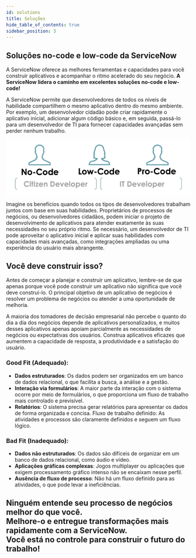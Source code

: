 ```yaml
---
id: solutions
title: Soluções
hide_table_of_contents: true
sidebar_position: 3
---
```


## Soluções no-code e low-code da ServiceNow

A ServiceNow oferece as melhores ferramentas e capacidades para você construir aplicativos e acompanhar o ritmo acelerado do seu negócio. **A ServiceNow lidera o caminho em excelentes soluções no-code e low-code!**

A ServiceNow permite que desenvolvedores de todos os níveis de habilidade compartilhem o mesmo aplicativo dentro do mesmo ambiente. Por exemplo, um desenvolvedor cidadão pode criar rapidamente o aplicativo inicial, adicionar algum código básico e, em seguida, passá-lo para um desenvolvedor de TI para fornecer capacidades avançadas sem perder nenhum trabalho.

![](/img/lab-aemc/2023-09-06-16-27-07.png)

Imagine os benefícios quando todos os tipos de desenvolvedores trabalham juntos com base em suas habilidades. Proprietários de processos de negócios, ou desenvolvedores cidadãos, podem iniciar o projeto de desenvolvimento de aplicativos para atender exatamente às suas necessidades no seu próprio ritmo. Se necessário, um desenvolvedor de TI pode aproveitar o aplicativo inicial e aplicar suas habilidades com capacidades mais avançadas, como integrações ampliadas ou uma experiência do usuário mais abrangente.

## Você deve construir isso?

Antes de começar a planejar e construir um aplicativo, lembre-se de que apenas porque você pode construir um aplicativo não significa que você deve construí-lo. O principal objetivo de um aplicativo de negócios é resolver um problema de negócios ou atender a uma oportunidade de melhoria.

A maioria dos tomadores de decisão empresarial não percebe o quanto do dia a dia dos negócios depende de aplicativos personalizados, e muitos desses aplicativos apenas apoiam parcialmente as necessidades de negócios ou expectativas dos usuários. Construa aplicativos eficazes que aumentem a capacidade de resposta, a produtividade e a satisfação do usuário.

### Good Fit (Adequado):

* **Dados estruturados**: Os dados podem ser organizados em um banco de dados relacional, o que facilita a busca, a análise e a gestão.
* **Interação via formulários**: A maior parte da interação com o sistema ocorre por meio de formulários, o que proporciona um fluxo de trabalho mais controlado e previsível.
* **Relatórios**: O sistema precisa gerar relatórios para apresentar os dados de forma organizada e concisa.
Fluxo de trabalho definido: As atividades e processos são claramente definidos e seguem um fluxo lógico.

### Bad Fit (Inadequado):

  * **Dados não estruturados**: Os dados são difíceis de organizar em um banco de dados relacional, como áudio e vídeo.
  * **Aplicações gráficas complexas**: Jogos multiplayer ou aplicações que exigem processamento gráfico intenso não se encaixam nesse perfil.
  * **Ausência de fluxo de processo**: Não há um fluxo definido para as atividades, o que pode levar a ineficiências.

## Ninguém entende seu processo de negócios melhor do que você.<br/>Melhore-o e entregue transformações mais rapidamente com a ServiceNow.<br/>Você está no controle para construir o futuro do trabalho!
